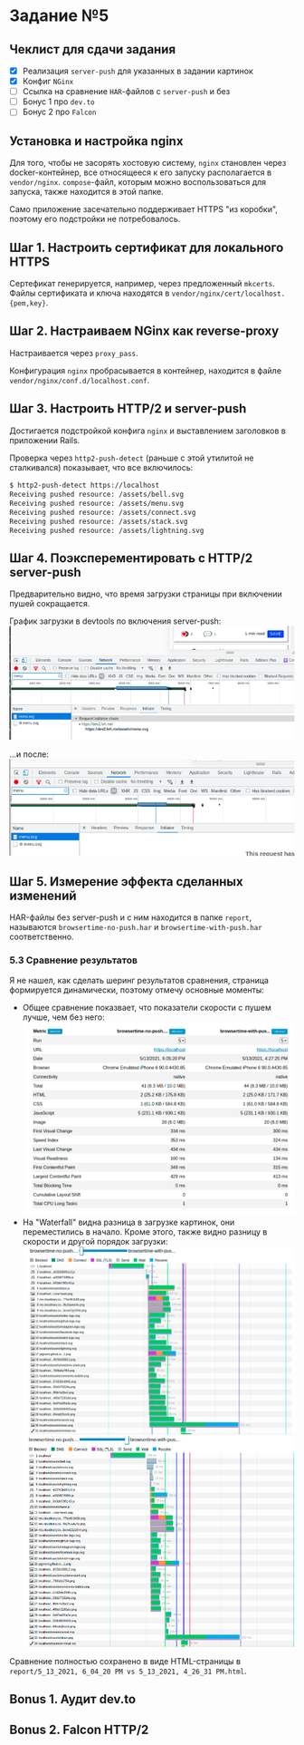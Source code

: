 # Задание №5

## Чеклист для сдачи задания

- [x] Реализация `server-push` для указанных в задании картинок
- [x] Конфиг `NGinx`
- [ ] Ссылка на сравнение `HAR`-файлов с `server-push` и без
- [ ] Бонус 1 про `dev.to`
- [ ] Бонус 2 про `Falcon`

## Установка и настройка nginx

Для того, чтобы не засорять хостовую систему, `nginx` становлен через
docker-контейнер, все относящееся к его запуску располагается в
`vendor/nginx`. `compose`-файл, которым можно воспользоваться для
запуска, также находится в этой папке.

Само приложение засечательно поддерживает HTTPS "из коробки",
поэтому его подстройки не потребовалось.

## Шаг 1. Настроить сертификат для локального HTTPS

Сертефикат генерируется, например, через предложенный `mkcerts`.
Файлы сертификата и ключа находятся в
`vendor/nginx/cert/localhost.{pem,key}`.

## Шаг 2. Настраиваем NGinx как reverse-proxy

Настраивается через `proxy_pass`.

Конфигурация `nginx` пробрасывается в контейнер, находится в файле
`vendor/nginx/conf.d/localhost.conf`.

## Шаг 3. Настроить HTTP/2 и server-push

Достигается подстройкой конфига `nginx` и выставлением заголовков в
приложении Rails.

Проверка через `http2-push-detect` (раньше с этой утилитой не
сталкивался) показывает, что все включилось:

```
$ http2-push-detect https://localhost
Receiving pushed resource: /assets/bell.svg
Receiving pushed resource: /assets/menu.svg
Receiving pushed resource: /assets/connect.svg
Receiving pushed resource: /assets/stack.svg
Receiving pushed resource: /assets/lightning.svg
```

## Шаг 4. Поэксперементировать с HTTP/2 server-push

Предварительно видно, что время загрузки страницы при включении пушей сокращается.

График загрузки в devtools по включения server-push:
![menu-svg-no-push.png](report/menu-svg-no-push.png)

...и после:
![menu-svg-with-push.png](report/menu-svg-with-push.png)

## Шаг 5. Измерение эффекта сделанных изменений

HAR-файлы без server-push и с ним находится в папке `report`, называются `browsertime-no-push.har` и `browsertime-with-push.har` соответственно.

### 5.3 Сравнение результатов

Я не нашел, как сделать шеринг результатов сравнения, страница формируется динамически, поэтому отмечу основные моменты:

- Общее сравнение показвает, что показатели скорости с пушем лучше,
  чем без него:
  ![sitespeed-overview.png](report/sitespeed-overview.png)
- На "Waterfall" видна разница в загрузке картинок, они
  переместились в начало. Кроме этого, также видно разницу в
  скорости и другой порядок загрузки:
  ![sitespeed-waterfall-no-push.png](report/sitespeed-waterfall-no-push.png)
  ![sitespeed-waterfall-with-push.png](report/sitespeed-waterfall-with-push.png)

Сравнение полностью сохранено в виде HTML-страницы в
`report/5_13_2021, 6_04_20 PM vs 5_13_2021, 4_26_31 PM.html`.

## Bonus 1. Аудит dev.to

## Bonus 2. Falcon HTTP/2
